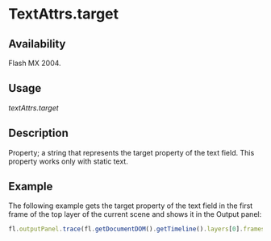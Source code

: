 # TextAttrs.target

## Availability

Flash MX 2004.

## Usage

*textAttrs.target*

## Description

Property; a string that represents the target property of the text field. This property works only with static text.

## Example

The following example gets the target property of the text field in the first frame of the top layer of the current scene and shows it in the Output panel:

```javascript
fl.outputPanel.trace(fl.getDocumentDOM().getTimeline().layers[0].frames[0].elements[0].getTe xtAttr("target"));
```
